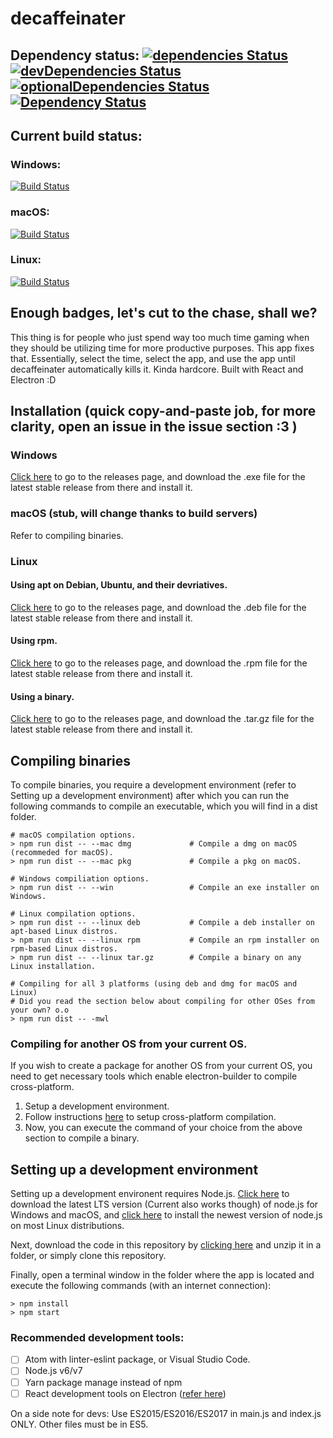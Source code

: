 # decaffeinater
## Dependency status: [![dependencies Status](https://david-dm.org/ibujs/decaffeinater/status.svg)](https://david-dm.org/ibujs/decaffeinater) [![devDependencies Status](https://david-dm.org/ibujs/decaffeinater/dev-status.svg)](https://david-dm.org/ibujs/decaffeinater?type=dev) [![optionalDependencies Status](https://david-dm.org/ibujs/decaffeinater/optional-status.svg)](https://david-dm.org/ibujs/decaffeinater?type=optional) [![Dependency Status](https://dependencyci.com/github/ibujs/decaffeinater/badge)](https://dependencyci.com/github/ibujs/decaffeinater)

## Current build status:
### Windows:
[![Build Status](https://ci.appveyor.com/api/projects/status/mi1xslomqvmq1e46)](https://ci.appveyor.com/project/ibujs/decaffeinater)
### macOS:
[![Build Status](https://travis-ci.org/ibujs/decaffeinater.svg?branch=master)](https://travis-ci.org/ibujs/decaffeinater)
### Linux:
[![Build Status](https://circleci.com/gh/ibujs/decaffeinater.svg?style=svg)](https://circleci.com/gh/ibujs/decaffeinater)

## Enough badges, let's cut to the chase, shall we?
This thing is for people who just spend way too much time gaming when they should be utilizing time for more productive purposes. This app fixes that. Essentially, select the time, select the app, and use the app until decaffeinater automatically kills it. Kinda hardcore. Built with React and Electron :D

## Installation (quick copy-and-paste job, for more clarity, open an issue in the issue section :3 )
### Windows
[Click here](https://github.com/ibujs/decaffeinater/releases) to go to the releases page, and download the .exe file for the latest stable release from there and install it.

### macOS (stub, will change thanks to build servers)
Refer to compiling binaries.

### Linux
#### Using apt on Debian, Ubuntu, and their devriatives.
[Click here](https://github.com/ibujs/decaffeinater/releases) to go to the releases page, and download the .deb file for the latest stable release from there and install it.
#### Using rpm.
[Click here](https://github.com/ibujs/decaffeinater/releases) to go to the releases page, and download the .rpm file for the latest stable release from there and install it.
#### Using a binary.
[Click here](https://github.com/ibujs/decaffeinater/releases) to go to the releases page, and download the .tar.gz file for the latest stable release from there and install it.

## Compiling binaries
To compile binaries, you require a development environment (refer to Setting up a development environment) after which you can run the following commands to compile an executable, which you will find in a dist folder.
```
# macOS compilation options.
> npm run dist -- --mac dmg             # Compile a dmg on macOS (recommeded for macOS).
> npm run dist -- --mac pkg             # Compile a pkg on macOS.

# Windows compiliation options.
> npm run dist -- --win                 # Compile an exe installer on Windows.

# Linux compilation options.
> npm run dist -- --linux deb           # Compile a deb installer on apt-based Linux distros.
> npm run dist -- --linux rpm           # Compile an rpm installer on rpm-based Linux distros.
> npm run dist -- --linux tar.gz        # Compile a binary on any Linux installation.

# Compiling for all 3 platforms (using deb and dmg for macOS and Linux)
# Did you read the section below about compiling for other OSes from your own? o.o
> npm run dist -- -mwl
```

### Compiling for another OS from your current OS.
If you wish to create a package for another OS from your current OS, you need to get necessary tools which enable electron-builder to compile cross-platform.
1. Setup a development environment.
2. Follow instructions [here](https://github.com/electron-userland/electron-builder/wiki/Multi-Platform-Build) to setup cross-platform compilation.
3. Now, you can execute the command of your choice from the above section to compile a binary.

## Setting up a development environment
Setting up a development environent requires Node.js. [Click here](https://nodejs.org/en/download/) to download the latest LTS version (Current also works though) of node.js for Windows and macOS, and [click here](https://nodejs.org/en/download/package-manager/) to install the newest version of node.js on most Linux distributions.

Next, download the code in this repository by [clicking here](https://github.com/ibujs/decaffeinater/archive/master.zip) and unzip it in a folder, or simply clone this repository.

Finally, open a terminal window in the folder where the app is located and execute the following commands (with an internet connection):
```
> npm install
> npm start
```
### Recommended development tools:
- [ ] Atom with linter-eslint package, or Visual Studio Code.
- [ ] Node.js v6/v7
- [ ] Yarn package manage instead of npm
- [ ] React development tools on Electron ([refer here](https://github.com/electron/electron/blob/master/docs/tutorial/devtools-extension.md))

On a side note for devs: Use ES2015/ES2016/ES2017 in main.js and index.js ONLY. Other files must be in ES5.

